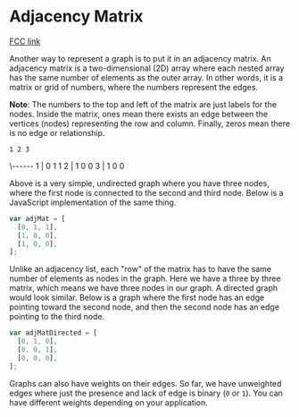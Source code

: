 # Adjacency Matrix

[FCC link](https://www.freecodecamp.org/learn/coding-interview-prep/data-structures/adjacency-matrix)

Another way to represent a graph is to put it in an adjacency matrix. An
adjacency matrix is a two-dimensional (2D) array where each nested array has the
same number of elements as the outer array. In other words, it is a matrix or
grid of numbers, where the numbers represent the edges.

**Note**: The numbers to the top and left of the matrix are just labels for the
nodes. Inside the matrix, ones mean there exists an edge between the vertices
(nodes) representing the row and column. Finally, zeros mean there is no edge or
relationship.

    1 2 3

\\------ 1 | 0 1 1 2 | 1 0 0 3 | 1 0 0

Above is a very simple, undirected graph where you have three nodes, where the
first node is connected to the second and third node. Below is a JavaScript
implementation of the same thing.

```js
var adjMat = [
  [0, 1, 1],
  [1, 0, 0],
  [1, 0, 0],
];
```

Unlike an adjacency list, each "row" of the matrix has to have the same number
of elements as nodes in the graph. Here we have a three by three matrix, which
means we have three nodes in our graph. A directed graph would look similar.
Below is a graph where the first node has an edge pointing toward the second
node, and then the second node has an edge pointing to the third node.

```js
var adjMatDirected = [
  [0, 1, 0],
  [0, 0, 1],
  [0, 0, 0],
];
```

Graphs can also have weights on their edges. So far, we have unweighted edges
where just the presence and lack of edge is binary (`0` or `1`). You can have
different weights depending on your application.
